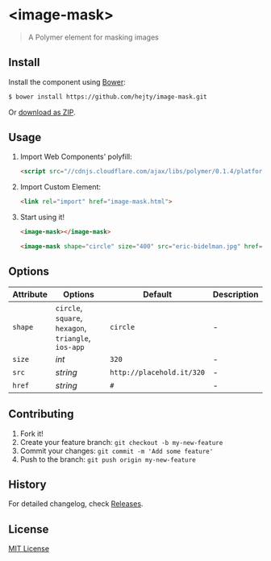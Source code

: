 # &lt;image-mask&gt;

> A Polymer element for masking images


## Install

Install the component using [Bower](http://bower.io/):

```sh
$ bower install https://github.com/hejty/image-mask.git
```

Or [download as ZIP](https://github.com/hejty/image-mask/archive/master.zip).

## Usage

1. Import Web Components' polyfill:

    ```html
    <script src="//cdnjs.cloudflare.com/ajax/libs/polymer/0.1.4/platform.js"></script>
    ```

2. Import Custom Element:

    ```html
    <link rel="import" href="image-mask.html">
    ```

3. Start using it!

    ```html
    <image-mask></image-mask>
    ```

    ```html
    <image-mask shape="circle" size="400" src="eric-bidelman.jpg" href="http://www.polymer-project.org/"></image-mask>
    ```

## Options

Attribute       | Options                                               | Default                       | Description
---             | ---                                                   | ---                           | ---
`shape`         | `circle`, `square`, `hexagon`, `triangle`, `ios-app`   | `circle`                      | -
`size`          | *int*                                                 | `320`                         | -
`src`           | *string*                                              | `http://placehold.it/320`     | -
`href`          | *string*                                              | `#`                           | -


## Contributing

1. Fork it!
2. Create your feature branch: `git checkout -b my-new-feature`
3. Commit your changes: `git commit -m 'Add some feature'`
4. Push to the branch: `git push origin my-new-feature`

## History

For detailed changelog, check [Releases](https://github.com/hejty/image-mask/releases).

## License

[MIT License](http://opensource.org/licenses/MIT)
